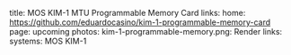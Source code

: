 title: MOS KIM-1 MTU Programmable Memory Card
links:
    home: https://github.com/eduardocasino/kim-1-programmable-memory-card
page: upcoming
photos:
    kim-1-programmable-memory.png: Render
links:
systems:
    MOS KIM-1
